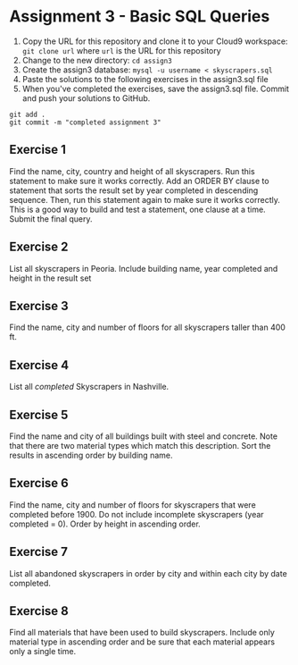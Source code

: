 # Assignment 3 - Basic SQL Queries

1. Copy the URL for this repository and clone it to your Cloud9 workspace: `git clone url`  where `url` is the URL for this repository
2. Change to the new directory: `cd assign3`
2. Create the assign3 database: `mysql -u username < skyscrapers.sql`
3. Paste the solutions to the following exercises in the assign3.sql file
4.  When you've completed the exercises, save the assign3.sql file.  Commit and push your solutions to GitHub.
```
git add .
git commit -m "completed assignment 3"
```

## Exercise 1
Find the name, city, country and height of all skyscrapers. Run this statement to make sure it works correctly.  Add an ORDER BY clause to statement that sorts the result set by year completed in descending sequence. Then, run this statement again to make sure it works correctly. This is a good way to build and test a statement, one clause at a time.  Submit the final query.

## Exercise 2
List all skyscrapers in Peoria.  Include building name, year completed and height in the result set

## Exercise 3
Find the name,  city and number of floors for all skyscrapers taller than  400 ft.

## Exercise 4
List all *completed* Skyscrapers in Nashville.

## Exercise 5
Find the name and city of all buildings built with steel and concrete.  Note that there are two material types which match this description.  Sort the results in ascending order by building name.

## Exercise 6
Find the name, city and number of floors for skyscrapers that were completed before 1900. Do not include incomplete skyscrapers (year completed = 0).  Order by height in ascending order.

## Exercise 7
List all abandoned skyscrapers in order by city and within each city by date completed.

## Exercise 8
Find all materials that have been used to build skyscrapers. Include only material type in ascending order and be sure that each material appears only a single time.
